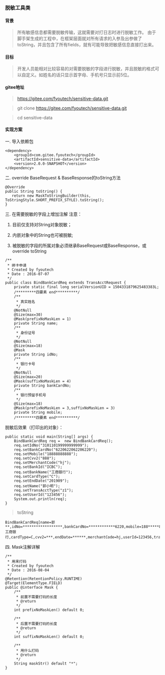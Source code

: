 
### 脱敏工具类

#### 背景
> 所有敏感信息都需要脱敏传输，这就需要对打日志时进行脱敏工作。
由于脚手架生成的工程中，在框架层面就对所有请求的入参及出参做了toString，并且包含了所有fields，就有可能导致把敏感信息直接打出来。

#### 目标

>开发人员能相对比较容易的对需要脱敏的字段进行脱敏，并且脱敏的格式可以自定义。如姓名的话只显示首字母、手机号只显示前5位。



#### gitee地址
> https://gitee.com/fyoutech/sensitive-data.git

> git clone https://gitee.com/fyoutech/sensitive-data.git

> cd sensitive-data

#### 实现方案
一. 导入依赖包

```
<dependency>
	<groupId>com.gitee.fyoutech</groupId>
	<artifactId>sensitive-data</artifactId>
	<version>2.0.0-SNAPSHOT</version>
</dependency>
```

二. override BaseRequest & BaseResponse的toString方法

```
@Override
public String toString() {
   return new MaskToStringBuilder(this, ToStringStyle.SHORT_PREFIX_STYLE).toString();
}
```

三. 在需要脱敏的字段上增加注解
注意：

1. 目前仅支持对String对象脱敏；

2. 内嵌对象中的String也可被脱敏;

3. 被脱敏的字段的所属对象必须继承BaseRequest或BaseResponse，或override toString

```
/**
 * 绑卡申请
 * Created by fyoutech
 * Date : 2016-07-07
 */
public class BindBankCardReq extends TransAcctRequest {
    private static final long serialVersionUID = 1504331879625483383L;
    /*********四要素 end**********/
    /**
     * 真实姓名
     */
    @NotNull
    @Size(max=30)
    @Mask(prefixNoMaskLen = 1)
    private String name;
    /**
     * 身份证号
     */
    @NotNull
    @Size(max=18)
    @Mask
    private String idNo;
    /**
     * 银行卡号
     */
    @NotNull
    @Size(max=20)
    @Mask(suffixNoMaskLen = 4)
    private String bankCardNo;
    /**
     * 银行预留手机号
     */
    @Size(max=18)
    @Mask(prefixNoMaskLen = 3,suffixNoMaskLen = 3)
    private String mobile;
    /*********四要素 end**********/
```


脱敏后效果（打印出的对象）：
````
public static void main(String[] args) {
    BindBankCardReq req =  new BindBankCardReq();
    req.setIdNo("310110199999999999");
    req.setBankCardNo("6220622062206220");
    req.setMobile("18888888888");
    req.setCvv2("888");
    req.setMerchantCode("hj");
    req.setBankId("ICBC");
    req.setBankName("工商银行");
    req.setCardType("C");
    req.setEndDate("201909");
    req.setName("郭小明");
    req.setTransAcctType("z1");
    req.setUserId("123456");
    System.out.println(req);
}
````
> toString

````
BindBankCardReq[name=郭**,idNo=******************,bankCardNo=************6220,mobile=188*****888,bankId=ICBC,bankName=工商银行,cardType=C,cvv2=***,endDate=******,merchantCode=hj,userId=123456,transAcctType=z1]
````



四. Mask注解详解

````
/**
 * 用来打码
 * Created by fyoutech
 * Date : 2016-08-04
 */
@Retention(RetentionPolicy.RUNTIME)
@Target(ElementType.FIELD)
public @interface Mask {
    /**
     * 前置不需要打码的长度
     * @return
     */
    int prefixNoMaskLen() default 0;

    /**
     * 后置不需要打码的长度
     * @return
     */
    int suffixNoMaskLen() default 0;

    /**
     * 用什么打码
     * @return
     */
    String maskStr() default "*";
}
````